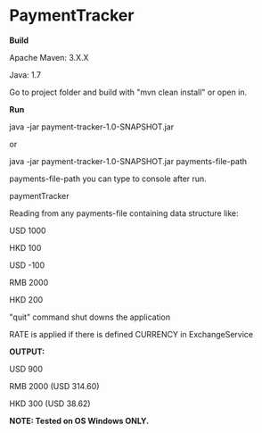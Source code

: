 # PaymentTracker

<b>Build</b>

Apache Maven: 3.X.X

Java: 1.7

Go to project folder and build with "mvn clean install" or open in. 

<b>Run</b>

java -jar payment-tracker-1.0-SNAPSHOT.jar 

or

java -jar payment-tracker-1.0-SNAPSHOT.jar payments-file-path

payments-file-path you can type to console after run.

paymentTracker

Reading from any payments-file containing data structure like:

USD 1000

HKD 100

USD -100

RMB 2000

HKD 200



"quit" command shut downs the application

RATE is applied if there is defined CURRENCY in ExchangeService

<b>OUTPUT:</b>

USD 900

RMB 2000 (USD 314.60)

HKD 300 (USD 38.62)



<b>NOTE: Tested on OS Windows ONLY.</b>


